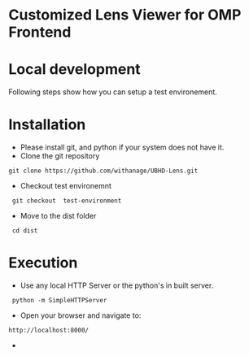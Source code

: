 Customized Lens Viewer for OMP Frontend
========
# Local development
Following steps show how you can setup a test environement.
# Installation
 * Please install git,  and python if your system does not have it.
 * Clone the  git repository
 ```
 git clone https://github.com/withanage/UBHD-Lens.git
 ```
 * Checkout  test environemnt
 ```
  git checkout  test-environment
  ```
 * Move to the dist folder 
 ```
  cd dist
 ```

# Execution
 * Use any local HTTP Server or the python's in built server.
 ```
  python -m SimpleHTTPServer
 ```
 * Open your browser and navigate to:
 ```
 http://localhost:8000/
 ```
 * 
 



